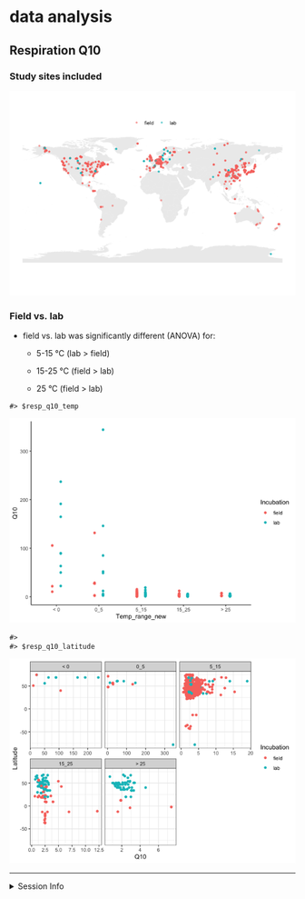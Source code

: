 data analysis
================

## Respiration Q10

### Study sites included

![](2-data_analysis_files/figure-gfm/unnamed-chunk-1-1.png)<!-- -->

### Field vs. lab

-   field vs. lab was significantly different (ANOVA) for:
    -   5-15 °C (lab &gt; field)

    -   15-25 °C (field &gt; lab)

    -   25 °C (field &gt; lab)

<!-- -->

    #> $resp_q10_temp

![](2-data_analysis_files/figure-gfm/unnamed-chunk-2-1.png)<!-- -->

    #> 
    #> $resp_q10_latitude

![](2-data_analysis_files/figure-gfm/unnamed-chunk-2-2.png)<!-- -->

------------------------------------------------------------------------

<details>
<summary>
Session Info
</summary>

Date run: 2021-04-15

    #> R version 4.0.2 (2020-06-22)
    #> Platform: x86_64-apple-darwin17.0 (64-bit)
    #> Running under: macOS Catalina 10.15.7
    #> 
    #> Matrix products: default
    #> BLAS:   /System/Library/Frameworks/Accelerate.framework/Versions/A/Frameworks/vecLib.framework/Versions/A/libBLAS.dylib
    #> LAPACK: /Library/Frameworks/R.framework/Versions/4.0/Resources/lib/libRlapack.dylib
    #> 
    #> locale:
    #> [1] en_US.UTF-8/en_US.UTF-8/en_US.UTF-8/C/en_US.UTF-8/en_US.UTF-8
    #> 
    #> attached base packages:
    #> [1] stats     graphics  grDevices utils     datasets  methods   base     
    #> 
    #> other attached packages:
    #>  [1] data.table_1.13.6       sidb_1.0.0              sf_0.9-8               
    #>  [4] rnaturalearthdata_0.1.0 rnaturalearth_0.1.0     nlme_3.1-152           
    #>  [7] drake_7.13.1            forcats_0.5.1           stringr_1.4.0          
    #> [10] dplyr_1.0.4             purrr_0.3.4             readr_1.4.0            
    #> [13] tidyr_1.1.2             tibble_3.0.6            ggplot2_3.3.3          
    #> [16] tidyverse_1.3.0        
    #> 
    #> loaded via a namespace (and not attached):
    #>  [1] httr_1.4.2         jsonlite_1.7.2     modelr_0.1.8       assertthat_0.2.1  
    #>  [5] measurements_1.4.0 highr_0.8          sp_1.4-5           base64url_1.4     
    #>  [9] cellranger_1.1.0   yaml_2.2.1         progress_1.2.2     pillar_1.4.7      
    #> [13] backports_1.2.1    lattice_0.20-41    glue_1.4.2         digest_0.6.27     
    #> [17] rvest_0.3.6        minqa_1.2.4        colorspace_2.0-0   htmltools_0.5.1.1 
    #> [21] pkgconfig_2.0.3    FME_1.3.6.1        broom_0.7.4        haven_2.3.1       
    #> [25] scales_1.1.1       rootSolve_1.8.2.1  txtq_0.2.3         farver_2.0.3      
    #> [29] generics_0.1.0     ellipsis_0.3.1     withr_2.4.1        cli_2.2.0         
    #> [33] magrittr_2.0.1     crayon_1.4.0       readxl_1.3.1       evaluate_0.14     
    #> [37] storr_1.2.5        fs_1.5.0           fansi_0.4.2        MASS_7.3-53       
    #> [41] xml2_1.3.2         class_7.3-18       tools_4.0.2        prettyunits_1.1.1 
    #> [45] hms_1.0.0          minpack.lm_1.2-1   lifecycle_0.2.0    munsell_0.5.0     
    #> [49] reprex_1.0.0       compiler_4.0.2     e1071_1.7-4        rlang_0.4.10      
    #> [53] classInt_0.4-3     units_0.7-1        grid_4.0.2         rstudioapi_0.13   
    #> [57] igraph_1.2.6       labeling_0.4.2     rmarkdown_2.6.6    gtable_0.3.0      
    #> [61] deSolve_1.28       DBI_1.1.1          R6_2.5.0           lubridate_1.7.9.2 
    #> [65] knitr_1.31         rgeos_0.5-5        filelock_1.0.2     KernSmooth_2.23-18
    #> [69] stringi_1.5.3      parallel_4.0.2     Rcpp_1.0.6         vctrs_0.3.6       
    #> [73] dbplyr_2.0.0       tidyselect_1.1.0   xfun_0.20          coda_0.19-4

</details>
